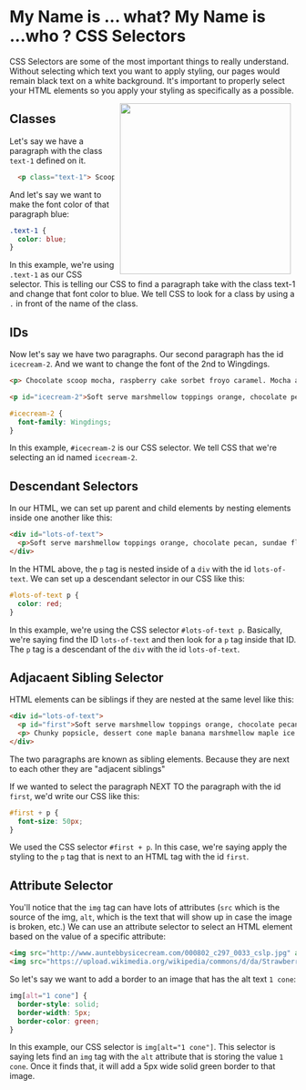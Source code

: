 # My Name is ... what? My Name is ...who ? CSS Selectors

CSS Selectors are some of the most important things to really understand. Without selecting which text you want to apply styling, our pages would remain black text on a white background. It's important to properly select your HTML elements so you apply your styling as specifically as a possible.

<img src="https://s3.amazonaws.com/after-school-assets/css-selectors.jpg" width="300" align="right" hspace="10">


## Classes

Let's say we have a paragraph with the class `text-1` defined on it. 

```html
  <p class="text-1"> Scoop, toppings marshmellow caramel shortcake ice sherbet banana sorbet. Butter peanut butter soft serve, cheesecake sundae soft serve. Vanilla froyo cheesecake chocolate chip, raspberry, maple. Shortcake coffee caramel peppermint nut peanut butter butterscotch soft serve banana pecan coffee. Cookies and cream nut orange frozen peppermint raspberry banana toppings.</p>
```

And let's say we want to make the font color of that paragraph blue: 


```css
.text-1 {
  color: blue;
}
```

In this example, we're using `.text-1` as our CSS selector. This is telling our CSS to find a paragraph take with the class text-1 and change that font color to blue. We tell CSS to look for a class by using a `.` in front of the name of the class.

## IDs

Now let's say we have two paragraphs. Our second paragraph has the id `icecream-2`. And we want to change the font of the 2nd to Wingdings.

```html
<p> Chocolate scoop mocha, raspberry cake sorbet froyo caramel. Mocha apple almond cake mocha coffee cookies and cream almond froyo. Apple cherry cake toppings almond, cup gelato coffee. Ice soft serve white chocolate, cup ice caramel banana blueberry nut chocolate peanut butter. Sorbet flavour caramel froyo almond cake, butter gelato chunky flavour cup.</p>

<p id="icecream-2">Soft serve marshmellow toppings orange, chocolate pecan, sundae flavour sherbet banana. Marshmellow almond sundae mint froyo nut toppings mint, blueberry butterscotch apple. Chunky popsicle, dessert cone maple banana marshmellow maple ice almond banana. Nut flavour banana maple cup apple caramel cup froyo. Sundae froyo froyo soft serve banana cone scoop gelato marshmellow.</p>
```

```css
#icecream-2 {
  font-family: Wingdings;
}
```

In this example, `#icecream-2` is our CSS selector. We tell CSS that we're selecting an id named `icecream-2`.

## Descendant Selectors

In our HTML, we can set up parent and child elements by nesting elements inside one another like this:

```html
<div id="lots-of-text">
  <p>Soft serve marshmellow toppings orange, chocolate pecan, sundae flavour sherbet banana. Marshmellow almond sundae mint froyo nut toppings mint, blueberry butterscotch apple. Chunky popsicle, dessert cone maple banana marshmellow maple ice almond banana. Nut flavour banana maple cup apple caramel cup froyo. Sundae froyo froyo soft serve banana cone scoop gelato marshmellow.</p>
</div>
```

In the HTML above, the `p` tag is nested inside of a `div` with the id `lots-of-text`. We can set up a descendant selector in our CSS like this:

```css
#lots-of-text p {
  color: red;
}
```

In this example, we're using the CSS selector `#lots-of-text p`. Basically, we're saying find the ID `lots-of-text` and then look for a `p` tag inside that ID. The `p` tag is a descendant of the `div` with the id `lots-of-text`.

## Adjacaent Sibling Selector

HTML elements can be siblings if they are nested at the same level like this:

```html
<div id="lots-of-text">
  <p id="first">Soft serve marshmellow toppings orange, chocolate pecan, sundae flavour sherbet banana. Marshmellow almond sundae mint froyo nut toppings mint, blueberry butterscotch apple. </p>
  <p> Chunky popsicle, dessert cone maple banana marshmellow maple ice almond banana. Nut flavour banana maple cup apple caramel cup froyo. Sundae froyo froyo soft serve banana cone scoop gelato marshmellow.</p>
</div>
```

The two paragraphs are known as sibling elements. Because they are next to each other they are "adjacent siblings"

If we wanted to select the paragraph NEXT TO the paragraph with the id `first`, we'd write our CSS like this:

```css
#first + p {
  font-size: 50px;
}
```

We used the CSS selector `#first + p`. In this case, we're saying apply the styling to the `p` tag that is next to an HTML tag with the id `first`.

## Attribute Selector

You'll notice that the `img` tag can have lots of attributes (`src` which is the source of the img, `alt`, which is the text that will show up in case the image is broken, etc.) We can use an attribute selector to select an HTML element based on the value of a specific attribute:

```html
<img src="http://www.auntebbysicecream.com/000802_c297_0033_cslp.jpg" alt="3 Cones">
<img src="https://upload.wikimedia.org/wikipedia/commons/d/da/Strawberry_ice_cream_cone_(5076899310).jpg" alt="1 cone">
```

So let's say we want to add a border to an image that has the alt text `1 cone`:

```css
img[alt="1 cone"] {
  border-style: solid;
  border-width: 5px;
  border-color: green;
}
```

In this example, our CSS selector is `img[alt="1 cone"]`. This selector is saying lets find an `img` tag with the `alt` attribute that is storing the value `1 cone`. Once it finds that, it will add a 5px wide solid green border to that image. 